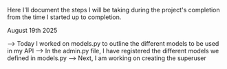 Here I'll document the steps I will be taking during the project's completion from the time I started up to completion. 

August 19th 2025

--> Today I worked on models.py to outline the different models to be used in my API 
--> In the admin.py file, I have registered the different models we defined in models.py
--> Next, I am working on creating the superuser